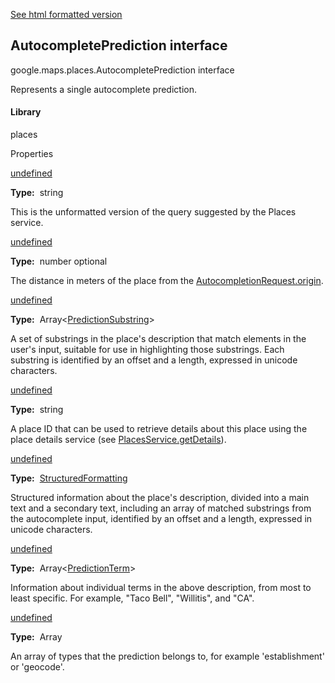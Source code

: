 [See html formatted version](https://huasofoundries.github.io/google-maps-documentation/AutocompletePrediction.html)

AutocompletePrediction interface
--------------------------------

google.maps.places.AutocompletePrediction interface

Represents a single autocomplete prediction.

#### Library

places

Properties

[undefined](#AutocompletePrediction.description)

**Type:**  string

This is the unformatted version of the query suggested by the Places service.

[undefined](#AutocompletePrediction.distance_meters)

**Type:**  number optional

The distance in meters of the place from the [AutocompletionRequest.origin](AutocompletionRequest.md).

[undefined](#AutocompletePrediction.matched_substrings)

**Type:**  Array<[PredictionSubstring](/maps/documentation/javascript/reference/3.40/places-autocomplete-service#PredictionSubstring)\>

A set of substrings in the place's description that match elements in the user's input, suitable for use in highlighting those substrings. Each substring is identified by an offset and a length, expressed in unicode characters.

[undefined](#AutocompletePrediction.place_id)

**Type:**  string

A place ID that can be used to retrieve details about this place using the place details service (see [PlacesService.getDetails](PlacesService.md)).

[undefined](#AutocompletePrediction.structured_formatting)

**Type:**  [StructuredFormatting](/maps/documentation/javascript/reference/3.40/places-autocomplete-service#StructuredFormatting)

Structured information about the place's description, divided into a main text and a secondary text, including an array of matched substrings from the autocomplete input, identified by an offset and a length, expressed in unicode characters.

[undefined](#AutocompletePrediction.terms)

**Type:**  Array<[PredictionTerm](/maps/documentation/javascript/reference/3.40/places-autocomplete-service#PredictionTerm)\>

Information about individual terms in the above description, from most to least specific. For example, "Taco Bell", "Willitis", and "CA".

[undefined](#AutocompletePrediction.types)

**Type:**  Array<string>

An array of types that the prediction belongs to, for example 'establishment' or 'geocode'.